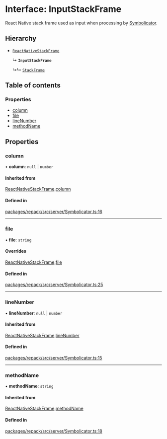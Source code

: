 # Interface: InputStackFrame

React Native stack frame used as input when processing by [Symbolicator](../classes/Symbolicator.md).

## Hierarchy

- [`ReactNativeStackFrame`](ReactNativeStackFrame.md)

  ↳ **`InputStackFrame`**

  ↳↳ [`StackFrame`](StackFrame.md)

## Table of contents

### Properties

- [column](InputStackFrame.md#column)
- [file](InputStackFrame.md#file)
- [lineNumber](InputStackFrame.md#linenumber)
- [methodName](InputStackFrame.md#methodname)

## Properties

### column

• **column**: ``null`` \| `number`

#### Inherited from

[ReactNativeStackFrame](ReactNativeStackFrame.md).[column](ReactNativeStackFrame.md#column)

#### Defined in

[packages/repack/src/server/Symbolicator.ts:16](https://github.com/callstack/repack/blob/a78f6b9/packages/repack/src/server/Symbolicator.ts#L16)

___

### file

• **file**: `string`

#### Overrides

[ReactNativeStackFrame](ReactNativeStackFrame.md).[file](ReactNativeStackFrame.md#file)

#### Defined in

[packages/repack/src/server/Symbolicator.ts:25](https://github.com/callstack/repack/blob/a78f6b9/packages/repack/src/server/Symbolicator.ts#L25)

___

### lineNumber

• **lineNumber**: ``null`` \| `number`

#### Inherited from

[ReactNativeStackFrame](ReactNativeStackFrame.md).[lineNumber](ReactNativeStackFrame.md#linenumber)

#### Defined in

[packages/repack/src/server/Symbolicator.ts:15](https://github.com/callstack/repack/blob/a78f6b9/packages/repack/src/server/Symbolicator.ts#L15)

___

### methodName

• **methodName**: `string`

#### Inherited from

[ReactNativeStackFrame](ReactNativeStackFrame.md).[methodName](ReactNativeStackFrame.md#methodname)

#### Defined in

[packages/repack/src/server/Symbolicator.ts:18](https://github.com/callstack/repack/blob/a78f6b9/packages/repack/src/server/Symbolicator.ts#L18)
